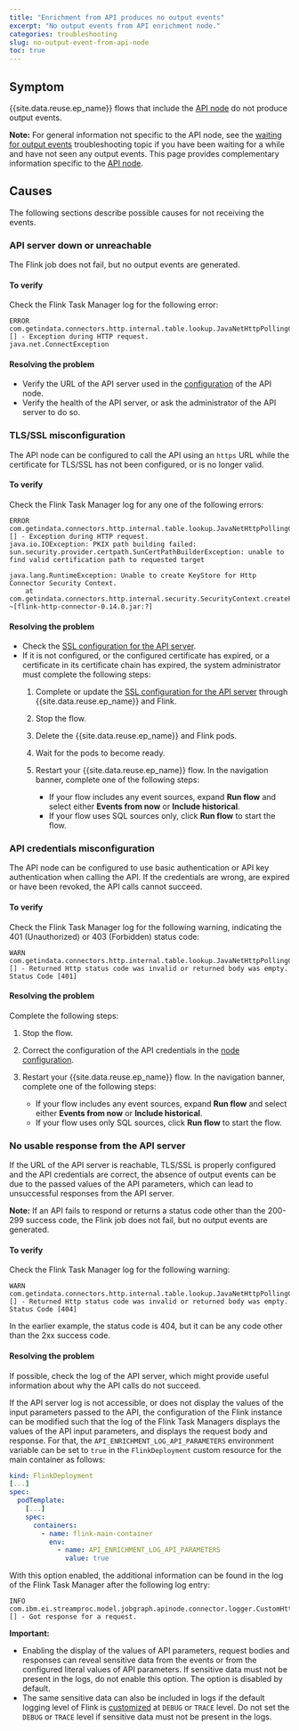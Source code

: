 ```yaml
---
title: "Enrichment from API produces no output events"
excerpt: "No output events from API enrichment node."
categories: troubleshooting
slug: no-output-event-from-api-node
toc: true
---
```


## Symptom

{{site.data.reuse.ep_name}} flows that include the [API node](../../nodes/enrichmentnode/#enrichment-from-an-api) do not produce output events.

**Note:** For general information not specific to the API node, see the [waiting for output events](../waiting-for-events/) troubleshooting topic if you have been waiting for a while and have not seen any output events. This page provides complementary information specific to the [API node](../../nodes/enrichmentnode/#enrichment-from-an-api).


## Causes

The following sections describe possible causes for not receiving the events.


### API server down or unreachable

The Flink job does not fail, but no output events are generated.

#### To verify

Check the Flink Task Manager log for the following error:

```
ERROR com.getindata.connectors.http.internal.table.lookup.JavaNetHttpPollingClient [] - Exception during HTTP request.
java.net.ConnectException
```

#### Resolving the problem

* Verify the URL of the API server used in the [configuration](../../nodes/enrichmentnode/#configuring-an-api-node) of the API node.
* Verify the health of the API server, or ask the administrator of the API server to do so.


### TLS/SSL misconfiguration

The API node can be configured to call the API using an `https` URL while the certificate for TLS/SSL has not been configured, or is no longer valid.

#### To verify

Check the Flink Task Manager log for any one of the following errors:

```shell
ERROR com.getindata.connectors.http.internal.table.lookup.JavaNetHttpPollingClient [] - Exception during HTTP request.
java.io.IOException: PKIX path building failed: sun.security.provider.certpath.SunCertPathBuilderException: unable to find valid certification path to requested target
```

```shell
java.lang.RuntimeException: Unable to create KeyStore for Http Connector Security Context.
	at com.getindata.connectors.http.internal.security.SecurityContext.createFromKeyStore(SecurityContext.java:95) ~[flink-http-connector-0.14.0.jar:?]
```

#### Resolving the problem

* Check the [SSL configuration for the API server](../../installing/configuring/#configuring-ssl-for-api-server-database-and-schema-registry).
* If it is not configured, or the configured certificate has expired, or a certificate in its certificate chain has expired, the system administrator must complete the following steps:
  1. Complete or update the [SSL configuration for the API server](../../installing/configuring/#configuring-ssl-for-api-server-database-and-schema-registry) through {{site.data.reuse.ep_name}} and Flink.
  1. Stop the flow.
  1. Delete the {{site.data.reuse.ep_name}} and Flink pods.
  1. Wait for the pods to become ready.
  1. Restart your {{site.data.reuse.ep_name}} flow. In the navigation banner, complete one of the following steps:

     - If your flow includes any event sources, expand **Run flow** and select either **Events from now** or **Include historical**.
     - If your flow uses SQL sources only, click **Run flow** to start the flow.

### API credentials misconfiguration

The API node can be configured to use basic authentication or API key authentication when calling the API. If the credentials are wrong, are expired or have been revoked, the API calls cannot succeed.

#### To verify

Check the Flink Task Manager log for the following warning, indicating the 401 (Unauthorized) or 403 (Forbidden) status code:

```
WARN  com.getindata.connectors.http.internal.table.lookup.JavaNetHttpPollingClient [] - Returned Http status code was invalid or returned body was empty. Status Code [401]
```

#### Resolving the problem

Complete the following steps:
1. Stop the flow.
1. Correct the configuration of the API credentials in the [node configuration](../../nodes/enrichmentnode/#configuring-an-api-node).
1. Restart your {{site.data.reuse.ep_name}} flow. In the navigation banner, complete one of the following steps:

   - If your flow includes any event sources, expand **Run flow** and select either **Events from now** or **Include historical**.
   - If your flow uses only SQL sources, click **Run flow** to start the flow.


### No usable response from the API server

If the URL of the API server is reachable, TLS/SSL is properly configured and the API credentials are correct, the absence of output events can be due to the passed values of the API parameters, which can lead to unsuccessful responses from the API server.

**Note:** If an API fails to respond or returns a status code other than the 200-299 success code, the Flink job does not fail, but no output events are generated.


#### To verify

Check the Flink Task Manager log for the following warning:

```
WARN  com.getindata.connectors.http.internal.table.lookup.JavaNetHttpPollingClient [] - Returned Http status code was invalid or returned body was empty. Status Code [404]
```

In the earlier example, the status code is 404, but it can be any code other than the 2xx success code.

#### Resolving the problem

If possible, check the log of the API server, which might provide useful information about why the API calls do not succeed.

If the API server log is not accessible, or does not display the values of the input parameters passed to the API, the configuration of the Flink instance can be modified such that the log of the Flink Task Managers displays the values of the API input parameters, and displays the request body and response. For that, the `API_ENRICHMENT_LOG_API_PARAMETERS` environment variable can be set to `true` in the `FlinkDeployment` custom resource for the main container as follows:


```yaml
kind: FlinkDeployment
[...]
spec:
  podTemplate:
    [...]
    spec:
      containers:
        - name: flink-main-container
          env:
            - name: API_ENRICHMENT_LOG_API_PARAMETERS
              value: true
```

With this option enabled, the additional information can be found in the log of the Flink Task Manager after the following log entry:
```
INFO  com.ibm.ei.streamproc.model.jobgraph.apinode.connector.logger.CustomHttpLookupPostRequestCallback [] - Got response for a request.
```

**Important:**
- Enabling the display of the values of API parameters, request bodies and responses can reveal sensitive data from the events or from the configured literal values of API parameters. If sensitive data must not be present in the logs, do not enable this option. The option is disabled by default.
- The same sensitive data can also be included in logs if the default logging level of Flink is [customized](../trace-logging/#for-the-ibm-operator-for-apache-flink-instance) at `DEBUG` or `TRACE` level. Do not set the `DEBUG` or `TRACE` level if sensitive data must not be present in the logs.

